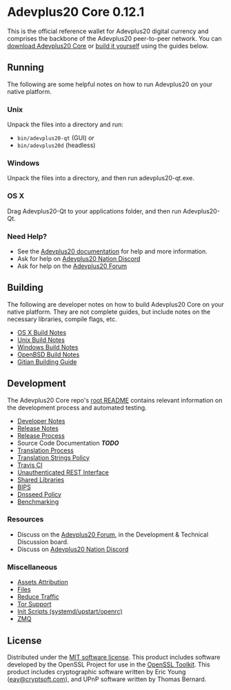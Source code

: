 Adevplus20 Core 0.12.1
=====================

This is the official reference wallet for Adevplus20 digital currency and comprises the backbone of the Adevplus20 peer-to-peer network. You can [download Adevplus20 Core](https://www.adevplus20.org/downloads/) or [build it yourself](#building) using the guides below.

Running
---------------------
The following are some helpful notes on how to run Adevplus20 on your native platform.

### Unix

Unpack the files into a directory and run:

- `bin/adevplus20-qt` (GUI) or
- `bin/adevplus20d` (headless)

### Windows

Unpack the files into a directory, and then run adevplus20-qt.exe.

### OS X

Drag Adevplus20-Qt to your applications folder, and then run Adevplus20-Qt.

### Need Help?

* See the [Adevplus20 documentation](https://dashpay.atlassian.net/wiki/display/DOC)
for help and more information.
* Ask for help on [Adevplus20 Nation Discord](http://adevplus20chat.org)
* Ask for help on the [Adevplus20 Forum](https://adevplus20.org/forum)

Building
---------------------
The following are developer notes on how to build Adevplus20 Core on your native platform. They are not complete guides, but include notes on the necessary libraries, compile flags, etc.

- [OS X Build Notes](build-osx.md)
- [Unix Build Notes](build-unix.md)
- [Windows Build Notes](build-windows.md)
- [OpenBSD Build Notes](build-openbsd.md)
- [Gitian Building Guide](gitian-building.md)

Development
---------------------
The Adevplus20 Core repo's [root README](/README.md) contains relevant information on the development process and automated testing.

- [Developer Notes](developer-notes.md)
- [Release Notes](release-notes.md)
- [Release Process](release-process.md)
- Source Code Documentation ***TODO***
- [Translation Process](translation_process.md)
- [Translation Strings Policy](translation_strings_policy.md)
- [Travis CI](travis-ci.md)
- [Unauthenticated REST Interface](REST-interface.md)
- [Shared Libraries](shared-libraries.md)
- [BIPS](bips.md)
- [Dnsseed Policy](dnsseed-policy.md)
- [Benchmarking](benchmarking.md)

### Resources
* Discuss on the [Adevplus20 Forum](https://adevplus20.org/forum), in the Development & Technical Discussion board.
* Discuss on [Adevplus20 Nation Discord](http://adevplus20chat.org)

### Miscellaneous
- [Assets Attribution](assets-attribution.md)
- [Files](files.md)
- [Reduce Traffic](reduce-traffic.md)
- [Tor Support](tor.md)
- [Init Scripts (systemd/upstart/openrc)](init.md)
- [ZMQ](zmq.md)

License
---------------------
Distributed under the [MIT software license](/COPYING).
This product includes software developed by the OpenSSL Project for use in the [OpenSSL Toolkit](https://www.openssl.org/). This product includes
cryptographic software written by Eric Young ([eay@cryptsoft.com](mailto:eay@cryptsoft.com)), and UPnP software written by Thomas Bernard.
